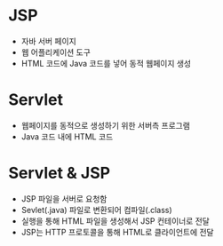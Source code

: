 # JSP 
- 자바 서버 페이지
- 웹 어플리케이션 도구
- HTML 코드에 Java 코드를 넣어 동적 웹페이지 생성

# Servlet
- 웹페이지를 동적으로 생성하기 위한 서버측 프로그램
- Java 코드 내에 HTML 코드

# Servlet & JSP
- JSP 파일을 서버로 요청함
- Sevlet(.java) 파일로 변환되어 컴파일(.class)
- 실행을 통해 HTML 파일을 생성해서 JSP 컨테이너로 전달
- JSP는 HTTP 프로토콜을 통해 HTML로 클라이언트에 전달
